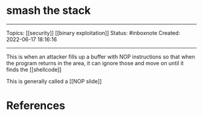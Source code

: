 # smash the stack
---
Topics: [[security]] [[binary exploitation]]
Status: #inboxnote
Created: 2022-06-17 18:16:16

---

This is when an attacker fills up a buffer with NOP instructions so that when the program returns in the area, it can ignore those and move on until it finds the [[shellcode]]

This is generally called a [[NOP slide]]

# References
